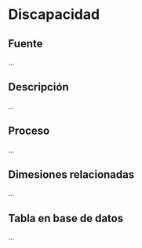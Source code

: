 # Discapacidad

## Fuente
...

## Descripción
...

## Proceso
...

## Dimesiones relacionadas
...

## Tabla en base de datos
...



